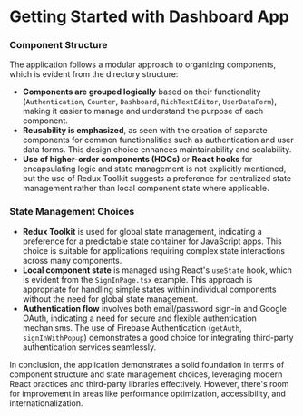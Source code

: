 # Getting Started with Dashboard App

### Component Structure

The application follows a modular approach to organizing components, which is evident from the directory structure:

- **Components are grouped logically** based on their functionality (`Authentication`, `Counter`, `Dashboard`, `RichTextEditor`, `UserDataForm`), making it easier to manage and understand the purpose of each component.
- **Reusability is emphasized**, as seen with the creation of separate components for common functionalities such as authentication and user data forms. This design choice enhances maintainability and scalability.
- **Use of higher-order components (HOCs)** or **React hooks** for encapsulating logic and state management is not explicitly mentioned, but the use of Redux Toolkit suggests a preference for centralized state management rather than local component state where applicable.

### State Management Choices

- **Redux Toolkit** is used for global state management, indicating a preference for a predictable state container for JavaScript apps. This choice is suitable for applications requiring complex state interactions across many components.
- **Local component state** is managed using React's `useState` hook, which is evident from the `SignInPage.tsx` example. This approach is appropriate for handling simple states within individual components without the need for global state management.
- **Authentication flow** involves both email/password sign-in and Google OAuth, indicating a need for secure and flexible authentication mechanisms. The use of Firebase Authentication (`getAuth`, `signInWithPopup`) demonstrates a good choice for integrating third-party authentication services seamlessly.

In conclusion, the application demonstrates a solid foundation in terms of component structure and state management choices, leveraging modern React practices and third-party libraries effectively. However, there's room for improvement in areas like performance optimization, accessibility, and internationalization.